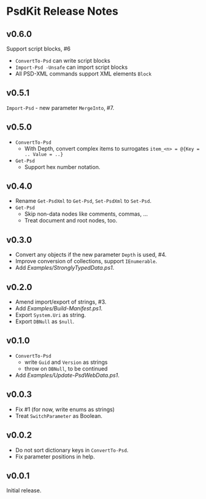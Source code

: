 
# PsdKit Release Notes

## v0.6.0

Support script blocks, #6

- `ConvertTo-Psd` can write script blocks
- `Import-Psd -Unsafe` can import script blocks
- All PSD-XML commands support XML elements `Block`

## v0.5.1

`Import-Psd` - new parameter `MergeInto`, #7.

## v0.5.0

- `ConvertTo-Psd`
    - With Depth, convert complex items to surrogates `item_<n> = @{Key = .. Value = ..}`
- `Get-Psd`
    - Support hex number notation.

## v0.4.0

- Rename `Get-PsdXml` to `Get-Psd`, `Set-PsdXml` to `Set-Psd`.
- `Get-Psd`
    - Skip non-data nodes like comments, commas, ...
    - Treat document and root nodes, too.

## v0.3.0

- Convert any objects if the new parameter `Depth` is used, #4.
- Improve conversion of collections, support `IEnumerable`.
- Add *Examples/StronglyTypedData.ps1*.

## v0.2.0

- Amend import/export of strings, #3.
- Add *Examples/Build-Manifest.ps1*.
- Export `System.Uri` as string.
- Export `DBNull` as `$null`.

## v0.1.0

- `ConvertTo-Psd`
    - write `Guid` and `Version` as strings
    - throw on `DBNull`, to be continued
- Add *Examples/Update-PsdWebData.ps1*.

## v0.0.3

- Fix #1 (for now, write enums as strings)
- Treat `SwitchParameter` as Boolean.

## v0.0.2

- Do not sort dictionary keys in `ConvertTo-Psd`.
- Fix parameter positions in help.

## v0.0.1

Initial release.
